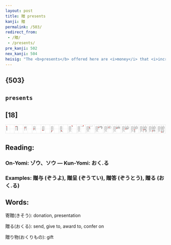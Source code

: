 ```yaml
---
layout: post
title: 贈 presents
kanji: 贈
permalink: /503/
redirect_from:
 - /贈/
 - /presents/
pre_kanji: 502
nex_kanji: 504
heisig: "The <b>presents</b> offered here are <i>money</i> that <i>increases</i> each time you give it away. Do not confuse with the temporal word "present" (Frame 275)."
---
```


## {503}

## `presents`

## [18]

<div class="stroke"><img src="../images/E8B488.png" /></div>

## Reading:

### On-Yomi: ゾウ、ソウ &mdash; Kun-Yomi: おく.る

### Examples: 贈与 (ぞうよ), 贈呈 (ぞうてい), 贈答 (ぞうとう), 贈る (おく.る)

## Words:

寄贈(きそう): donation, presentation

贈る(おくる): send, give to, award to, confer on

贈り物(おくりもの): gift
